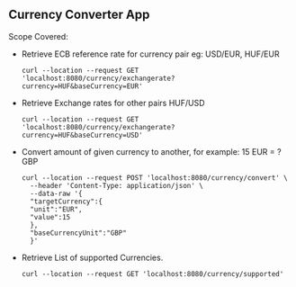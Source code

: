 ## Currency Converter App

Scope Covered:
- Retrieve ECB reference rate for currency pair eg: USD/EUR, HUF/EUR
  ```
  curl --location --request GET 'localhost:8080/currency/exchangerate?currency=HUF&baseCurrency=EUR'
  ```
- Retrieve Exchange rates for other pairs HUF/USD
  ```
  curl --location --request GET 'localhost:8080/currency/exchangerate?currency=HUF&baseCurrency=USD'
  ```
- Convert amount of given currency to another, for example: 15 EUR = ? GBP
  ```
  curl --location --request POST 'localhost:8080/currency/convert' \
    --header 'Content-Type: application/json' \
    --data-raw '{
    "targetCurrency":{
    "unit":"EUR",
    "value":15
    },
    "baseCurrencyUnit":"GBP"
    }'
  ```
- Retrieve List of supported Currencies.
    ```
    curl --location --request GET 'localhost:8080/currency/supported'
    ```